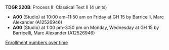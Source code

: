 **TDGR 220B**: Process II: Classical Text II (4 units)

- **A00** (Studio) at 10:00 am–11:50 am on Friday at GH 15 by Barricelli, Marc Alexander (A12526946)
- **A00** (Studio) at 1:00 pm–3:50 pm on Monday, Wednesday at GH 15 by Barricelli, Marc Alexander (A12526946)

[Enrollment numbers over time](./TDGR220B.tsv)

